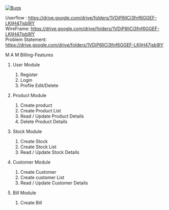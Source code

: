 [![Bugs](https://sonarcloud.io/api/project_badges/measure?project=fssa-batch3_maruthan.alagar__web_project&metric=bugs)](https://sonarcloud.io/summary/new_code?id=fssa-batch3_maruthan.alagar__web_project)


Userflow : https://drive.google.com/drive/folders/1VDiP6IlCi3fnf6GGEF-LKljH47jsb9lY  
WireFrame:  https://drive.google.com/drive/folders/1VDiP6IlCi3fnf6GGEF-LKljH47jsb9lY   
Problem Statement: https://drive.google.com/drive/folders/1VDiP6IlCi3fnf6GGEF-LKljH47jsb9lY 


M A M Billing-Features

1. User Module  
    1. Register   
    2. Login  
    3. Profile Edit/Delete  

2. Product Module
    1. Create product
    2. Create Product List
    3. Read / Update Product Details
    4. Delete Product Details    
3. Stock Module
    1. Create Stock
    2. Create Stock List
    3. Read / Update Stock Details
4. Customer Module
    1. Create Customer
    2. Create customer List
    3. Read / Update Customer Details
4. Bill Module
    1. Create Bill
   
   
   
   
